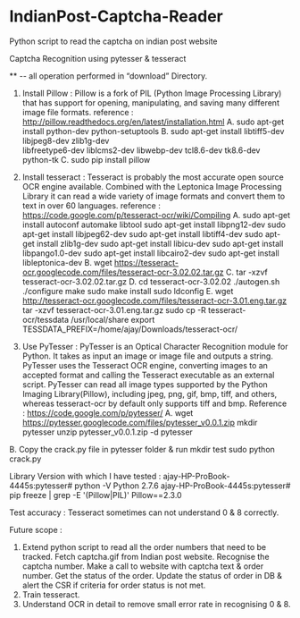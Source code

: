 # IndianPost-Captcha-Reader
Python script to read the captcha on indian post website

Captcha Recognition using pytesser & tesseract

** -- all operation performed in “download” Directory.

1. Install Pillow :
Pillow is a fork of PIL (Python Image Processing Library) that has support for opening, manipulating, and saving many different image file formats.
reference : http://pillow.readthedocs.org/en/latest/installation.html
A. sudo apt-get install python-dev python-setuptools
B. sudo apt-get install libtiff5-dev libjpeg8-dev zlib1g-dev \
    libfreetype6-dev liblcms2-dev libwebp-dev tcl8.6-dev tk8.6-dev python-tk
C. sudo pip install pillow

2. Install tesseract :
Tesseract is probably the most accurate open source OCR engine available. Combined with the Leptonica Image Processing Library it can read a wide variety of image formats and convert them to text in over 60 languages.
reference : https://code.google.com/p/tesseract-ocr/wiki/Compiling
A. sudo apt-get install autoconf automake libtool
sudo apt-get install libpng12-dev
sudo apt-get install libjpeg62-dev
sudo apt-get install libtiff4-dev
sudo apt-get install zlib1g-dev
sudo apt-get install libicu-dev 
sudo apt-get install libpango1.0-dev
sudo apt-get install libcairo2-dev
sudo apt-get install libleptonica-dev
B. wget  https://tesseract-ocr.googlecode.com/files/tesseract-ocr-3.02.02.tar.gz
C. tar -xzvf tesseract-ocr-3.02.02.tar.gz
D. cd  tesseract-ocr-3.02.02
./autogen.sh
./configure
make
sudo make install
sudo ldconfig
E. wget http://tesseract-ocr.googlecode.com/files/tesseract-ocr-3.01.eng.tar.gz
tar -xzvf tesseract-ocr-3.01.eng.tar.gz
sudo cp -R  tesseract-ocr/tessdata /usr/local/share
export TESSDATA_PREFIX=/home/ajay/Downloads/tesseract-ocr/ 

3. Use PyTesser :
PyTesser is an Optical Character Recognition module for Python. It takes as input an image or image file and outputs a string. 
PyTesser uses the Tesseract OCR engine, converting images to an accepted format and calling the Tesseract executable as an external script. 
PyTesser can read all image types supported by the Python Imaging Library(Pillow), including jpeg, png, gif, bmp, tiff, and others, whereas tesseract-ocr by default only supports tiff and bmp.
Reference : https://code.google.com/p/pytesser/
A. wget https://pytesser.googlecode.com/files/pytesser_v0.0.1.zip
mkdir pytesser
unzip pytesser_v0.0.1.zip -d pytesser

B. Copy the crack.py file in pytesser folder & run
mkdir test
sudo python crack.py

Library Version with which I have tested :
ajay-HP-ProBook-4445s:pytesser# python -V
Python 2.7.6
ajay-HP-ProBook-4445s:pytesser# pip freeze | grep -E '(Pillow|PIL)'
Pillow==2.3.0

Test accuracy :
Tesseract sometimes can not understand 0 & 8 correctly.

Future scope :
1. Extend python script to read all the order numbers that need to be tracked.
    Fetch captcha.gif from Indian post website.
    Recognise the captcha number.
    Make a call to website with captcha text & order number. Get the status of the order.
    Update the status of order in DB & alert the CSR if criteria for order status is not met.
2. Train tesseract.
3. Understand OCR in detail to remove small error rate in recognising 0 & 8.
